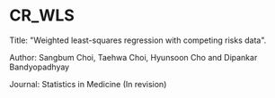 # CR_WLS

Title: "Weighted least-squares regression with competing risks data".

Author: Sangbum Choi, Taehwa Choi, Hyunsoon Cho and Dipankar Bandyopadhyay

Journal: Statistics in Medicine (In revision)
